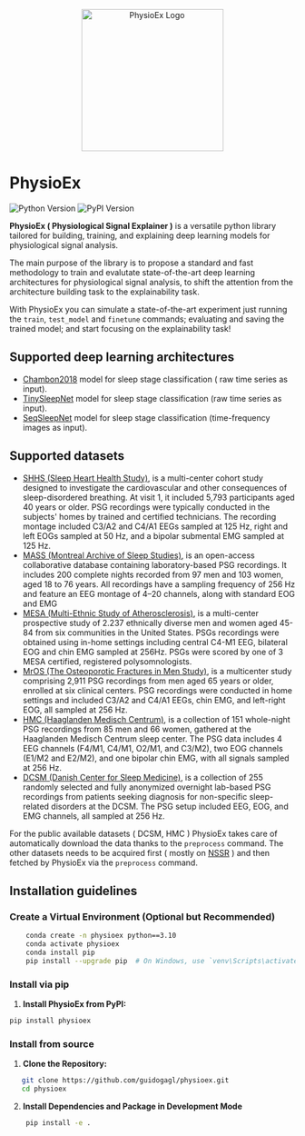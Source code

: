 <p align="center">
<img src="assets/images/logo.svg" width = "250px", alt="PhysioEx Logo">

<h1>PhysioEx</h1>
</p>

![Python Version](https://img.shields.io/badge/python-3.7%2B-blue)
![PyPI Version](https://badge.fury.io/py/physioex.svg)

**PhysioEx ( Physiological Signal Explainer )** is a versatile python library tailored for building, training, and explaining deep learning models for physiological signal analysis. 

The main purpose of the library is to propose a standard and fast methodology to train and evalutate state-of-the-art deep learning architectures for physiological signal analysis, to shift the attention from the architecture building task to the explainability task. 

With PhysioEx you can simulate a state-of-the-art experiment just running the `train`, `test_model`  and `finetune` commands; evaluating and saving the trained model; and start focusing on the explainability task! 

## Supported deep learning architectures

- [Chambon2018](https://ieeexplore.ieee.org/document/8307462) model for sleep stage classification ( raw time series as input).
- [TinySleepNet](https://github.com/akaraspt/tinysleepnet) model for sleep stage classification (raw time series as input).
- [SeqSleepNet](https://arxiv.org/pdf/1809.10932.pdf) model for sleep stage classification (time-frequency images as input).

## Supported datasets

- [SHHS (Sleep Heart Health Study)](https://sleepdata.org/datasets/shhs), is a multi-center cohort study designed to investigate the cardiovascular and other consequences of sleep-disordered breathing. At visit 1, it included 5,793 participants aged 40 years or older. PSG recordings were typically conducted in the subjects' homes by trained and certified technicians. The recording montage included C3/A2 and C4/A1 EEGs sampled at 125 Hz, right and left EOGs sampled at 50 Hz, and a bipolar submental EMG sampled at 125 Hz.
- [MASS (Montreal Archive of Sleep Studies)](http://ceams-carsm.ca/mass/), is an open-access collaborative database containing laboratory-based PSG recordings. It includes 200 complete nights recorded from 97 men and 103 women, aged 18 to 76 years. All recordings have a sampling frequency of 256 Hz and feature an EEG montage of 4–20 channels, along with standard EOG and EMG
- [MESA (Multi-Ethnic Study of Atherosclerosis)](https://sleepdata.org/datasets/mesa), is a multi-center prospective study of 2.237 ethnically diverse men and women aged 45-84 from six communities in the United States. PSGs recordings were obtained using in-home settings including central C4-M1 EEG, bilateral EOG and chin EMG sampled at 256Hz. PSGs were scored by one of 3 MESA certified, registered polysomnologists.
- [MrOS (The Osteoporotic Fractures in Men Study)](https://sleepdata.org/datasets/mros), is a multicenter study comprising 2,911 PSG recordings from men aged 65 years or older, enrolled at six clinical centers. PSG recordings were conducted in home settings and included C3/A2 and C4/A1 EEGs, chin EMG, and left-right EOG, all sampled at 256 Hz.
- [HMC (Haaglanden Medisch Centrum)](https://physionet.org/content/hmc-sleep-staging/1.1/), is a collection of 151 whole-night PSG recordings from 85 men and 66 women, gathered at the Haaglanden Medisch Centrum sleep center. The PSG data includes 4 EEG channels (F4/M1, C4/M1, O2/M1, and C3/M2), two EOG channels (E1/M2 and E2/M2), and one bipolar chin EMG, with all signals sampled at 256 Hz.
- [DCSM (Danish Center for Sleep Medicine)](https://erda.ku.dk/public/archives/db553715ecbe1f3ac66c1dc569826eef/published-archive.html), is a collection of 255 randomly selected and fully anonymized overnight lab-based PSG recordings from patients seeking diagnosis for non-specific sleep-related disorders at the DCSM. The PSG setup included EEG, EOG, and EMG channels, all sampled at 256 Hz.

For the public available datasets ( DCSM, HMC ) PhysioEx takes care of automatically download the data thanks to the `preprocess` command. The other datasets needs to be acquired first ( mostly on [NSSR](https://sleepdata.org) ) and then fetched by PhysioEx via the `preprocess` command.

## Installation guidelines

### Create a Virtual Environment (Optional but Recommended)

```bash
    conda create -n physioex python==3.10
    conda activate physioex
    conda install pip
    pip install --upgrade pip  # On Windows, use `venv\Scripts\activate`
```
### Install via pip

1. **Install PhysioEx from PyPI:**
```bash
pip install physioex
```

### Install from source
1. **Clone the Repository:**
```bash
   git clone https://github.com/guidogagl/physioex.git
   cd physioex
```

2. **Install Dependencies and Package in Development Mode**
```bash
    pip install -e .
```